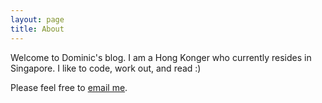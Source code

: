 ```yaml
---
layout: page
title: About
---
```


<p class="message">
  Welcome to Dominic's blog. I am a Hong Konger who currently resides in Singapore.
  I like to code, work out, and read :)

  Please feel free to <a href="mailto:dominic.wong.617@gmail.com?Subject=Hello%20Dominic,%20I%20visited%20your%20blog%20and%20I%20want%20to%20talk" target="_top">email me</a>.
</p>

